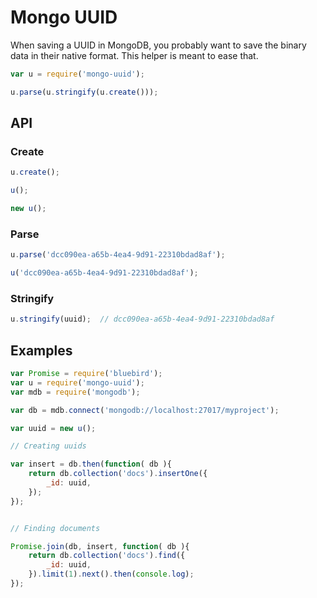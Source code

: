 # Mongo UUID

When saving a UUID in MongoDB, you probably want to save the binary data in
their native format. This helper is meant to ease that.

```js
var u = require('mongo-uuid');

u.parse(u.stringify(u.create()));
```

## API

### Create

```js
u.create();

u();

new u();
```

### Parse

```js
u.parse('dcc090ea-a65b-4ea4-9d91-22310bdad8af');

u('dcc090ea-a65b-4ea4-9d91-22310bdad8af');
```

### Stringify

```js
u.stringify(uuid);	// dcc090ea-a65b-4ea4-9d91-22310bdad8af
```

## Examples

```js
var Promise = require('bluebird');
var u = require('mongo-uuid');
var mdb = require('mongodb');

var db = mdb.connect('mongodb://localhost:27017/myproject');

var uuid = new u();

// Creating uuids

var insert = db.then(function( db ){
	return db.collection('docs').insertOne({
		_id: uuid,
	});
});


// Finding documents

Promise.join(db, insert, function( db ){
	return db.collection('docs').find({
		_id: uuid,
	}).limit(1).next().then(console.log);
});
```
